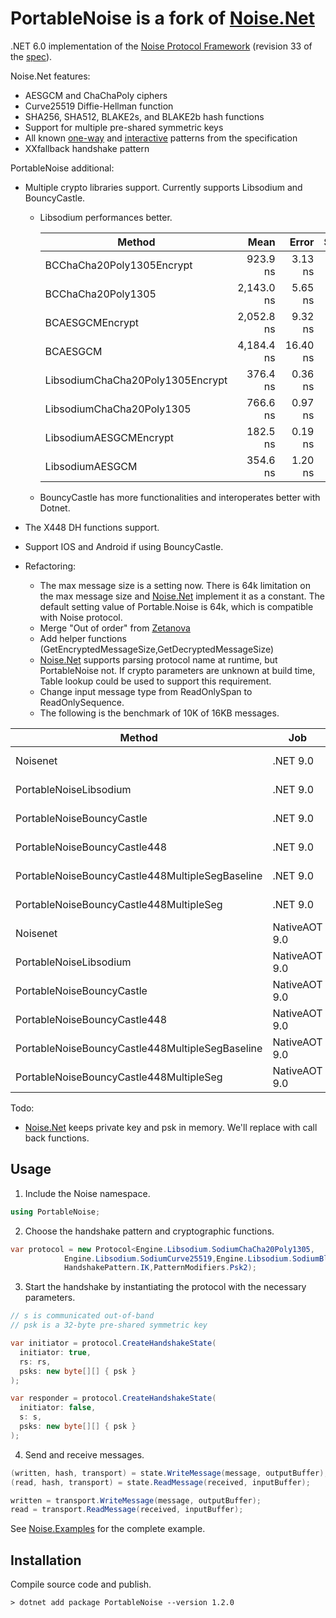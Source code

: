 # PortableNoise is a fork of [Noise.Net]

[Noise.Net]: https://github.com/Metalnem/noise



.NET 6.0 implementation of the [Noise Protocol Framework](https://noiseprotocol.org/)
(revision 33 of the [spec](https://noiseprotocol.org/noise.html)). 

Noise.Net features:

- AESGCM and ChaChaPoly ciphers
- Curve25519 Diffie-Hellman function
- SHA256, SHA512, BLAKE2s, and BLAKE2b hash functions
- Support for multiple pre-shared symmetric keys
- All known [one-way] and [interactive] patterns from the specification
- XXfallback handshake pattern

[one-way]: https://noiseprotocol.org/noise.html#one-way-handshake-patterns
[interactive]: https://noiseprotocol.org/noise.html#interactive-handshake-patterns-fundamental

PortableNoise additional:
+ Multiple crypto libraries support. Currently supports Libsodium and BouncyCastle.
  - Libsodium performances better.

    |                           Method |       Mean |    Error |   StdDev |
    |--------------------------------- |-----------:|---------:|---------:|
    |        BCChaCha20Poly1305Encrypt |   923.9 ns |  3.13 ns |  2.93 ns |
    |               BCChaCha20Poly1305 | 2,143.0 ns |  5.65 ns |  5.29 ns |
    |                  BCAESGCMEncrypt | 2,052.8 ns |  9.32 ns |  8.72 ns |
    |                         BCAESGCM | 4,184.4 ns | 16.40 ns | 15.34 ns |
    | LibsodiumChaCha20Poly1305Encrypt |   376.4 ns |  0.36 ns |  0.32 ns |
    |        LibsodiumChaCha20Poly1305 |   766.6 ns |  0.97 ns |  0.86 ns |
    |           LibsodiumAESGCMEncrypt |   182.5 ns |  0.19 ns |  0.18 ns |
    |                  LibsodiumAESGCM |   354.6 ns |  1.20 ns |  1.12 ns |


  - BouncyCastle has more functionalities and interoperates better with Dotnet.

+ The X448 DH functions support.
+ Support IOS and Android if using BouncyCastle.
+ Refactoring:
  - The max message size is a setting now. There is 64k limitation on the max message size and [Noise.Net](https://github.com/Metalnem/noise) implement it as a constant. The default setting value of Portable.Noise is 64k, which is compatible with Noise protocol.
  - Merge "Out of order" from [Zetanova](https://github.com/Zetanova/noise/tree/out-of-order-counter)
  - Add helper functions (GetEncryptedMessageSize,GetDecryptedMessageSize)
  - [Noise.Net] supports parsing protocol name at runtime, but PortableNoise not. If crypto parameters are unknown at build time, Table lookup could be used to support this requirement.
  - Change input message type from ReadOnlySpan to ReadOnlySequence.
  - The following is the benchmark of 10K of 16KB messages.


| Method                                          | Job           | Runtime       | Mean    | Error    | StdDev   |
|------------------------------------------------ |-------------- |-------------- |--------:|---------:|---------:|
| Noisenet                                        | .NET 9.0      | .NET 9.0      | 3.124 s | 0.0011 s | 0.0009 s |
| PortableNoiseLibsodium                          | .NET 9.0      | .NET 9.0      | 2.988 s | 0.0043 s | 0.0040 s |
| PortableNoiseBouncyCastle                       | .NET 9.0      | .NET 9.0      | 4.576 s | 0.0061 s | 0.0057 s |
| PortableNoiseBouncyCastle448                    | .NET 9.0      | .NET 9.0      | 4.567 s | 0.0098 s | 0.0086 s |
| PortableNoiseBouncyCastle448MultipleSegBaseline | .NET 9.0      | .NET 9.0      | 4.086 s | 0.0072 s | 0.0064 s |
| PortableNoiseBouncyCastle448MultipleSeg         | .NET 9.0      | .NET 9.0      | 4.073 s | 0.0038 s | 0.0034 s |
| Noisenet                                        | NativeAOT 9.0 | NativeAOT 9.0 | 3.014 s | 0.0031 s | 0.0029 s |
| PortableNoiseLibsodium                          | NativeAOT 9.0 | NativeAOT 9.0 | 3.015 s | 0.0023 s | 0.0021 s |
| PortableNoiseBouncyCastle                       | NativeAOT 9.0 | NativeAOT 9.0 | 4.776 s | 0.0050 s | 0.0044 s |
| PortableNoiseBouncyCastle448                    | NativeAOT 9.0 | NativeAOT 9.0 | 4.823 s | 0.0084 s | 0.0079 s |
| PortableNoiseBouncyCastle448MultipleSegBaseline | NativeAOT 9.0 | NativeAOT 9.0 | 4.276 s | 0.0043 s | 0.0038 s |
| PortableNoiseBouncyCastle448MultipleSeg         | NativeAOT 9.0 | NativeAOT 9.0 | 4.272 s | 0.0172 s | 0.0152 s |



Todo:

- [Noise.Net] keeps private key and psk in memory. We'll replace with call back functions.



## Usage

1. Include the Noise namespace.

```csharp
using PortableNoise;
```

2. Choose the handshake pattern and cryptographic functions.

```csharp
var protocol = new Protocol<Engine.Libsodium.SodiumChaCha20Poly1305,
            Engine.Libsodium.SodiumCurve25519,Engine.Libsodium.SodiumBlake2b>(
			HandshakePattern.IK,PatternModifiers.Psk2);
```

3. Start the handshake by instantiating the protocol with the necessary parameters.

```csharp
// s is communicated out-of-band
// psk is a 32-byte pre-shared symmetric key

var initiator = protocol.CreateHandshakeState(
  initiator: true,
  rs: rs,
  psks: new byte[][] { psk }
);

var responder = protocol.CreateHandshakeState(
  initiator: false,
  s: s,
  psks: new byte[][] { psk }
);
```

4. Send and receive messages.

```csharp
(written, hash, transport) = state.WriteMessage(message, outputBuffer);
(read, hash, transport) = state.ReadMessage(received, inputBuffer);

written = transport.WriteMessage(message, outputBuffer);
read = transport.ReadMessage(received, inputBuffer);
```

See [Noise.Examples](https://github.com/PersonalHouse/PortableNoise/tree/master/Noise.Examples)
for the complete example.

## Installation
Compile source code and publish.

```
> dotnet add package PortableNoise --version 1.2.0
```
